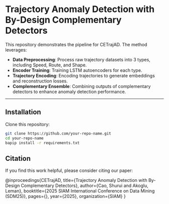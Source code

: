# **Trajectory Anomaly Detection with By-Design Complementary Detectors**

This repository demonstrates the pipeline for CETrajAD. The method leverages:
- **Data Preprocessing**: Process raw trajectory datasets into 3 types, including Speed, Route, and Shape.
- **Encoder Training**: Training LSTM autoencoders for each type.
- **Trajectory Encoding**: Encoding trajectories to generate embeddings and reconstruction losses.
- **Complementary Ensemble**: Combining outputs of complementary detectors to enhance anomaly detection performance.

---

## **Installation**
Clone this repository:
   ```bash
   git clone https://github.com/your-repo-name.git
   cd your-repo-name
   bapip install -r requirements.txt
   ```


## Citation
If you find this work helpful, please consider citing our paper:

@inproceedings{CETrajAD,
  title={Trajectory Anomaly Detection with By-Design Complementary Detectors},
  author={Cao, Shurui and Akoglu, Leman},
  booktitle={2025 SIAM International Conference on Data Mining (SDM25)},
  pages={},
  year={2025},
  organization={SIAM}
}


